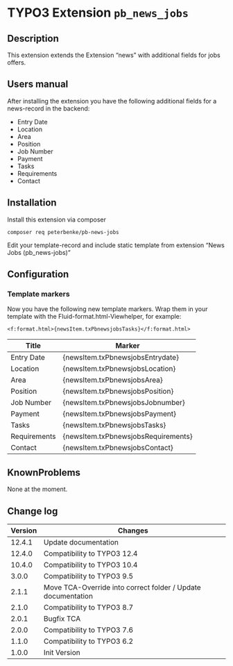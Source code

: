 # TYPO3 Extension ``pb_news_jobs`` 


## Description

This extension extends the Extension “news” with additional fields for jobs offers.


## Users manual

After installing the extension you have the following additional fields for a news-record in the backend:

* Entry Date
* Location
* Area
* Position
* Job Number
* Payment
* Tasks
* Requirements
* Contact

## Installation


Install this extension via composer

    composer req peterbenke/pb-news-jobs

Edit your template-record and include static template from extension “News Jobs (pb_news-jobs)”


## Configuration

### Template markers

Now you have the following new template markers.
Wrap them in your template with the Fluid-format.html-Viewhelper, for example:

    <f:format.html>{newsItem.txPbnewsjobsTasks}</f:format.html>


| Title                                            | Marker                              |
|--------------------------------------------------|-------------------------------------|
| Entry Date                                       | {newsItem.txPbnewsjobsEntrydate}    |
| Location                                         | {newsItem.txPbnewsjobsLocation}     |
| Area                                             | {newsItem.txPbnewsjobsArea}         |
| Position                                         | {newsItem.txPbnewsjobsPosition}     |
| Job Number                                       | {newsItem.txPbnewsjobsJobnumber}    |
| Payment                                          | {newsItem.txPbnewsjobsPayment}      |
| Tasks                                            | {newsItem.txPbnewsjobsTasks}        |
| Requirements                                     | {newsItem.txPbnewsjobsRequirements} |
| Contact                                          | {newsItem.txPbnewsjobsContact}      |


## KnownProblems

None at the moment.

## Change log

| Version | Changes                                                      |
|---------|--------------------------------------------------------------|
| 12.4.1  | Update documentation                                         |
| 12.4.0  | Compatibility to TYPO3 12.4                                  |
| 10.4.0  | Compatibility to TYPO3 10.4                                  |
| 3.0.0   | Compatibility to TYPO3 9.5                                   |
| 2.1.1   | Move TCA-Override into correct folder / Update documentation |
| 2.1.0   | Compatibility to TYPO3 8.7                                   |
| 2.0.1   | Bugfix TCA                                                   |
| 2.0.0   | Compatibility to TYPO3 7.6                                   |     
| 1.1.0   | Compatibility to TYPO3 6.2                                   |     
| 1.0.0   | Init Version                                                 |            